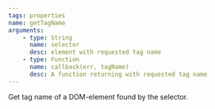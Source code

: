 ```yaml
---
tags: properties
name: getTagName
arguments:
    - type: String
      name: selector
      desc: element with requested tag name
    - type: Function
      name: callback(err, tagName)
      desc: A function returning with requested tag name
---
```


Get tag name of a DOM-element found by the selector.